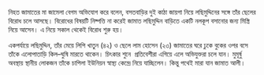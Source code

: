 নিহত জামাতের মা জামেলা বেগম অভিযোগ করে বলেন, বসতবাড়ির দুই কাঠা জায়গা নিয়ে লছিমুদ্দিনের সঙ্গে তাঁর ছেলের বিরোধ চলে আসছে। বিরোধের বিষয়টি নিষ্পত্তি না করেই জামাত লছিমুদ্দিন বাড়িতে একটি নলকূপ বসানোর জন্য মিস্ত্রি নিয়ে আসেন। এ নিয়ে সকাল থেকেই বিরোধ শুরু হয়।

একপর্যায়ে লছিমুদ্দিন, তাঁর মেয়ে লিপি খাতুন (৪২) ও ছেলে লাম হোসেন (২৩) জামাতের ঘরে ঢুকে বুকের ওপর বসে তাঁকে এলোপাতাড়ি কিল–ঘুষি মারতে থাকেন। চিৎকার শুনে  প্রতিবেশীরা এগিয়ে এলে অভিযুক্তরা চলে যান। মুমূর্ষু অবস্থায় স্থানীয় লোকজন তাঁকে চাপিলা ইউনিয়ন স্বাস্থ্য কেন্দ্রে নিয়ে যাচ্ছিলেন। কিন্তু পথেই মারা যান জামাত আলী।
